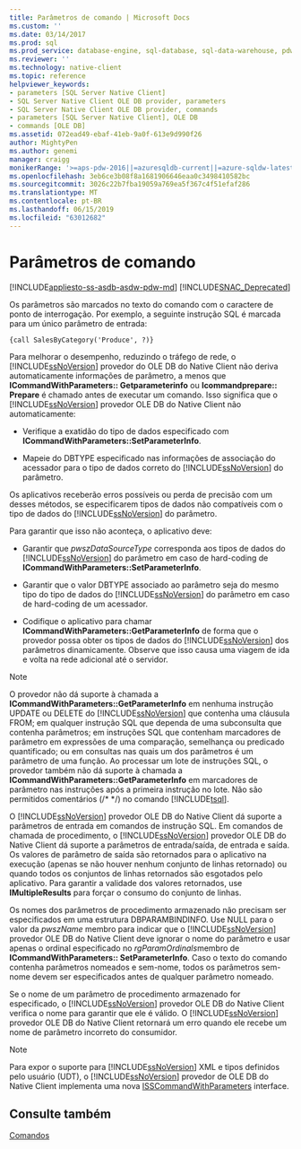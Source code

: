 ```yaml
---
title: Parâmetros de comando | Microsoft Docs
ms.custom: ''
ms.date: 03/14/2017
ms.prod: sql
ms.prod_service: database-engine, sql-database, sql-data-warehouse, pdw
ms.reviewer: ''
ms.technology: native-client
ms.topic: reference
helpviewer_keywords:
- parameters [SQL Server Native Client]
- SQL Server Native Client OLE DB provider, parameters
- SQL Server Native Client OLE DB provider, commands
- parameters [SQL Server Native Client], OLE DB
- commands [OLE DB]
ms.assetid: 072ead49-ebaf-41eb-9a0f-613e9d990f26
author: MightyPen
ms.author: genemi
manager: craigg
monikerRange: '>=aps-pdw-2016||=azuresqldb-current||=azure-sqldw-latest||>=sql-server-2016||=sqlallproducts-allversions||>=sql-server-linux-2017||=azuresqldb-mi-current'
ms.openlocfilehash: 3eb6ce3b08f8a1681906646eaa0c3498410582bc
ms.sourcegitcommit: 3026c22b7fba19059a769ea5f367c4f51efaf286
ms.translationtype: MT
ms.contentlocale: pt-BR
ms.lasthandoff: 06/15/2019
ms.locfileid: "63012682"
---
```

# <a name="command-parameters"></a>Parâmetros de comando
[!INCLUDE[appliesto-ss-asdb-asdw-pdw-md](../../includes/appliesto-ss-asdb-asdw-pdw-md.md)]
[!INCLUDE[SNAC_Deprecated](../../includes/snac-deprecated.md)]

  Os parâmetros são marcados no texto do comando com o caractere de ponto de interrogação. Por exemplo, a seguinte instrução SQL é marcada para um único parâmetro de entrada:  
  
```  
{call SalesByCategory('Produce', ?)}  
```  
  
 Para melhorar o desempenho, reduzindo o tráfego de rede, o [!INCLUDE[ssNoVersion](../../includes/ssnoversion-md.md)] provedor do OLE DB do Native Client não deriva automaticamente informações de parâmetro, a menos que **ICommandWithParameters:: Getparameterinfo** ou  **Icommandprepare:: Prepare** é chamado antes de executar um comando. Isso significa que o [!INCLUDE[ssNoVersion](../../includes/ssnoversion-md.md)] provedor OLE DB do Native Client não automaticamente:  
  
-   Verifique a exatidão do tipo de dados especificado com **ICommandWithParameters::SetParameterInfo**.  
  
-   Mapeie do DBTYPE especificado nas informações de associação do acessador para o tipo de dados correto do [!INCLUDE[ssNoVersion](../../includes/ssnoversion-md.md)] do parâmetro.  
  
 Os aplicativos receberão erros possíveis ou perda de precisão com um desses métodos, se especificarem tipos de dados não compatíveis com o tipo de dados do [!INCLUDE[ssNoVersion](../../includes/ssnoversion-md.md)] do parâmetro.  
  
 Para garantir que isso não aconteça, o aplicativo deve:  
  
-   Garantir que *pwszDataSourceType* corresponda aos tipos de dados do [!INCLUDE[ssNoVersion](../../includes/ssnoversion-md.md)] do parâmetro em caso de hard-coding de **ICommandWithParameters::SetParameterInfo**.  
  
-   Garantir que o valor DBTYPE associado ao parâmetro seja do mesmo tipo do tipo de dados do [!INCLUDE[ssNoVersion](../../includes/ssnoversion-md.md)] do parâmetro em caso de hard-coding de um acessador.  
  
-   Codifique o aplicativo para chamar **ICommandWithParameters::GetParameterInfo** de forma que o provedor possa obter os tipos de dados do [!INCLUDE[ssNoVersion](../../includes/ssnoversion-md.md)] dos parâmetros dinamicamente. Observe que isso causa uma viagem de ida e volta na rede adicional até o servidor.  
  
> [!NOTE]  
>  O provedor não dá suporte à chamada a **ICommandWithParameters::GetParameterInfo** em nenhuma instrução UPDATE ou DELETE do [!INCLUDE[ssNoVersion](../../includes/ssnoversion-md.md)] que contenha uma cláusula FROM; em qualquer instrução SQL que dependa de uma subconsulta que contenha parâmetros; em instruções SQL que contenham marcadores de parâmetro em expressões de uma comparação, semelhança ou predicado quantificado; ou em consultas nas quais um dos parâmetros é um parâmetro de uma função. Ao processar um lote de instruções SQL, o provedor também não dá suporte à chamada a **ICommandWithParameters::GetParameterInfo** em marcadores de parâmetro nas instruções após a primeira instrução no lote. Não são permitidos comentários (/* \*/) no comando [!INCLUDE[tsql](../../includes/tsql-md.md)].  
  
 O [!INCLUDE[ssNoVersion](../../includes/ssnoversion-md.md)] provedor OLE DB do Native Client dá suporte a parâmetros de entrada em comandos de instrução SQL. Em comandos de chamada de procedimento, o [!INCLUDE[ssNoVersion](../../includes/ssnoversion-md.md)] provedor OLE DB do Native Client dá suporte a parâmetros de entrada/saída, de entrada e saída. Os valores de parâmetro de saída são retornados para o aplicativo na execução (apenas se não houver nenhum conjunto de linhas retornado) ou quando todos os conjuntos de linhas retornados são esgotados pelo aplicativo. Para garantir a validade dos valores retornados, use **IMultipleResults** para forçar o consumo do conjunto de linhas.  
  
 Os nomes dos parâmetros de procedimento armazenado não precisam ser especificados em uma estrutura DBPARAMBINDINFO. Use NULL para o valor da *pwszName* membro para indicar que o [!INCLUDE[ssNoVersion](../../includes/ssnoversion-md.md)] provedor OLE DB do Native Client deve ignorar o nome do parâmetro e usar apenas o ordinal especificado no *rgParamOrdinals*membro de **ICommandWithParameters:: SetParameterInfo**. Caso o texto do comando contenha parâmetros nomeados e sem-nome, todos os parâmetros sem-nome devem ser especificados antes de qualquer parâmetro nomeado.  
  
 Se o nome de um parâmetro de procedimento armazenado for especificado, o [!INCLUDE[ssNoVersion](../../includes/ssnoversion-md.md)] provedor OLE DB do Native Client verifica o nome para garantir que ele é válido. O [!INCLUDE[ssNoVersion](../../includes/ssnoversion-md.md)] provedor OLE DB do Native Client retornará um erro quando ele recebe um nome de parâmetro incorreto do consumidor.  
  
> [!NOTE]  
>  Para expor o suporte para [!INCLUDE[ssNoVersion](../../includes/ssnoversion-md.md)] XML e tipos definidos pelo usuário (UDT), o [!INCLUDE[ssNoVersion](../../includes/ssnoversion-md.md)] provedor de OLE DB do Native Client implementa uma nova [ISSCommandWithParameters](../../relational-databases/native-client-ole-db-interfaces/isscommandwithparameters-ole-db.md) interface.  
  
## <a name="see-also"></a>Consulte também  
 [Comandos](../../relational-databases/native-client-ole-db-commands/commands.md)  
  
  
